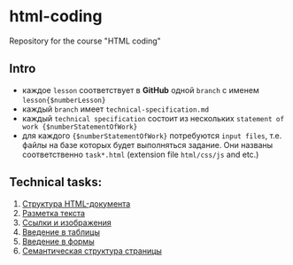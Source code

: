 # html-coding
Repository for the course "HTML coding"


## Intro
- каждое `lesson` соответствует в **GitHub** одной `branch` с именем `lesson{$numberLesson}`
- каждый `branch` имеет `technical-specification.md`
- каждый `technical specification` состоит из нескольких `statement of work {$numberStatementOfWork}`
- для каждого `{$numberStatementOfWork}` потребуются `input files`, т.е. файлы на базе которых будет выполняться задание. Они названы соответственно `task*.html` (extension file `html/css/js` and etc.)


## Technical tasks:
1. [Структура HTML-документа](https://github.com/rakovets/html-coding/blob/lesson1/lesson1/technical-specification.md)
2. [Разметка текста](https://github.com/rakovets/html-coding/blob/lesson2/lesson2/technical-specification.md)
3. [Cсылки и изображения](https://github.com/rakovets/html-coding/blob/lesson3/lesson3/technical-specification.md)
4. [Введение в таблицы](https://github.com/rakovets/html-coding/blob/lesson4/lesson4/technical-specification.md)
5. [Введение в формы](https://github.com/rakovets/html-coding/blob/lesson5/lesson5/technical-specification.md)
6. [Семантическая структура страницы](https://github.com/rakovets/html-coding/blob/lesson6/lesson6/technical-specification.md)